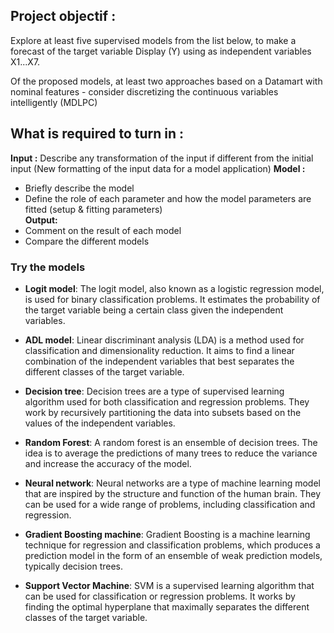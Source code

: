 
## Project objectif : 
Explore at least five supervised models from the list below, to make a forecast of the target variable Display (Y) using as independent variables X1...X7. 

Of the proposed models, at least two approaches based on a Datamart with nominal features - consider discretizing the continuous variables intelligently (MDLPC)  

## What is required to turn in : 

**Input :** Describe any transformation of the input if different from the initial input (New formatting of the input data for a model application) 
**Model :** 
- Briefly describe the model 
- Define the role of each parameter and how the model parameters are fitted (setup & fitting parameters)    
**Output:** 
- Comment on the result of each model 
- Compare the different models 

### Try the models 

- **Logit model**: The logit model, also known as a logistic regression model, is used for binary classification problems. It estimates the probability of the target variable being a certain class given the independent variables.

- **ADL model**: Linear discriminant analysis (LDA) is a method used for classification and dimensionality reduction. It aims to find a linear combination of the independent variables that best separates the different classes of the target variable.

- **Decision tree**: Decision trees are a type of supervised learning algorithm used for both classification and regression problems. They work by recursively partitioning the data into subsets based on the values of the independent variables.

- **Random Forest**: A random forest is an ensemble of decision trees. The idea is to average the predictions of many trees to reduce the variance and increase the accuracy of the model.

- **Neural network**: Neural networks are a type of machine learning model that are inspired by the structure and function of the human brain. They can be used for a wide range of problems, including classification and regression.

- **Gradient Boosting machine**: Gradient Boosting is a machine learning technique for regression and classification problems, which produces a prediction model in the form of an ensemble of weak prediction models, typically decision trees.

- **Support Vector Machine**: SVM is a supervised learning algorithm that can be used for classification or regression problems. It works by finding the optimal hyperplane that maximally separates the different classes of the target variable.
